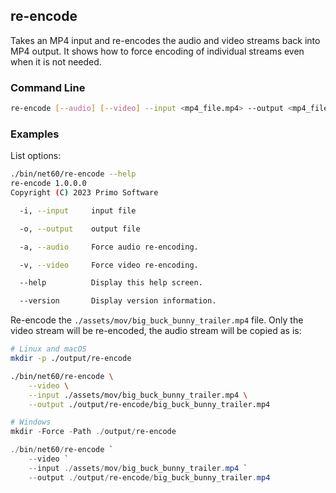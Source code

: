 ## re-encode

Takes an MP4 input and re-encodes the audio and video streams back into MP4 output. It shows how to force encoding of individual streams even when it is not needed. 

### Command Line

```sh
re-encode [--audio] [--video] --input <mp4_file.mp4> --output <mp4_file.mp4> 
```

###	Examples

List options:

```sh
./bin/net60/re-encode --help
re-encode 1.0.0.0
Copyright (C) 2023 Primo Software

  -i, --input     input file

  -o, --output    output file

  -a, --audio     Force audio re-encoding.

  -v, --video     Force video re-encoding.

  --help          Display this help screen.

  --version       Display version information.
```

Re-encode the `./assets/mov/big_buck_bunny_trailer.mp4` file. Only the video stream will be re-encoded, the audio stream will be copied as is:

```sh
# Linux and macOS 
mkdir -p ./output/re-encode

./bin/net60/re-encode \
    --video \
    --input ./assets/mov/big_buck_bunny_trailer.mp4 \
    --output ./output/re-encode/big_buck_bunny_trailer.mp4
```

```powershell
# Windows
mkdir -Force -Path ./output/re-encode

./bin/net60/re-encode `
    --video `
    --input ./assets/mov/big_buck_bunny_trailer.mp4 `
    --output ./output/re-encode/big_buck_bunny_trailer.mp4
```
